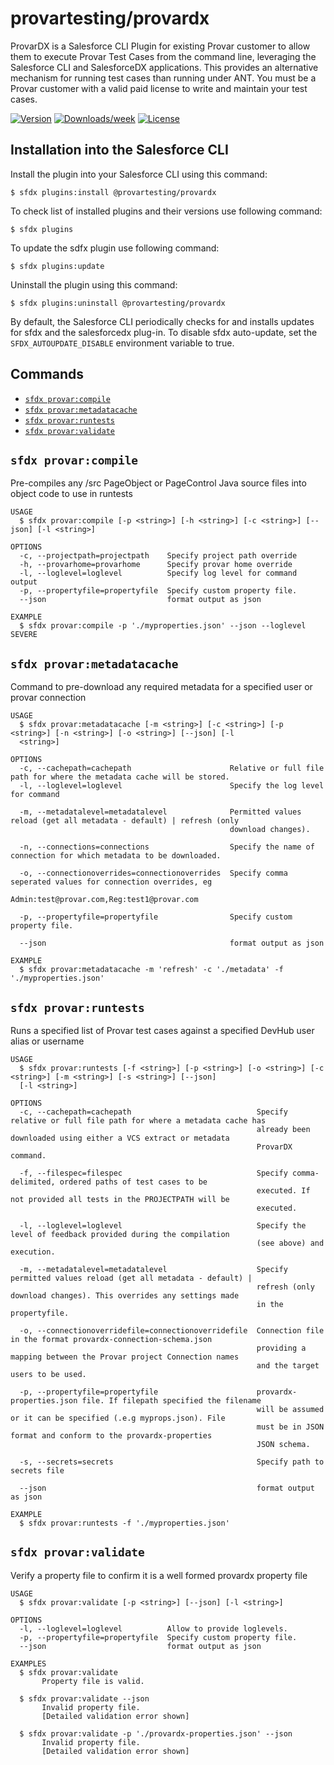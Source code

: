 # provartesting/provardx

ProvarDX is a Salesforce CLI Plugin for existing Provar customer to allow them to execute Provar Test Cases from the command line, leveraging the Salesforce CLI and SalesforceDX applications. This provides an alternative mechanism for running test cases than running under ANT.
You must be a Provar customer with a valid paid license to write and maintain your test cases.

[![Version](https://img.shields.io/npm/v/@provartesting/provardx.svg)](https://npmjs.org/package/@provartesting/provardx)
[![Downloads/week](https://img.shields.io/npm/dw/@provartesting/provardx.svg)](https://npmjs.org/package/@provartesting/provardx)
[![License](https://img.shields.io/npm/l/@provartesting/provardx.svg)](https://github.com/ProvarTesting/provardx/provardx/blob/master/package.json)

## Installation into the Salesforce CLI

Install the plugin into your Salesforce CLI using this command:

```sh-session
$ sfdx plugins:install @provartesting/provardx
```

To check list of installed plugins and their versions use following command:

```sh-session
$ sfdx plugins
```

To update the sdfx plugin use following command:

```sh-session
$ sfdx plugins:update
```

Uninstall the plugin using this command:

```sh-session
$ sfdx plugins:uninstall @provartesting/provardx
```

By default, the Salesforce CLI periodically checks for and installs updates for sfdx and the salesforcedx plug-in. To disable sfdx auto-update, set the `SFDX_AUTOUPDATE_DISABLE` environment variable to true.

<!-- install -->

## Commands

* [`sfdx provar:compile`](#sfdx-provarcompile)
* [`sfdx provar:metadatacache`](#sfdx-provarmetadatacache)
* [`sfdx provar:runtests`](#sfdx-provarruntests)
* [`sfdx provar:validate`](#sfdx-provarvalidate)

## `sfdx provar:compile`

Pre-compiles any /src PageObject or PageControl Java source files into object code to use in runtests

```
USAGE
  $ sfdx provar:compile [-p <string>] [-h <string>] [-c <string>] [--json] [-l <string>]

OPTIONS
  -c, --projectpath=projectpath    Specify project path override
  -h, --provarhome=provarhome      Specify provar home override
  -l, --loglevel=loglevel          Specify log level for command output
  -p, --propertyfile=propertyfile  Specify custom property file.
  --json                           format output as json

EXAMPLE
  $ sfdx provar:compile -p './myproperties.json' --json --loglevel SEVERE
```

## `sfdx provar:metadatacache`

Command to pre-download any required metadata for a specified user or provar connection

```
USAGE
  $ sfdx provar:metadatacache [-m <string>] [-c <string>] [-p <string>] [-n <string>] [-o <string>] [--json] [-l 
  <string>]

OPTIONS
  -c, --cachepath=cachepath                      Relative or full file path for where the metadata cache will be stored.
  -l, --loglevel=loglevel                        Specify the log level for command

  -m, --metadatalevel=metadatalevel              Permitted values reload (get all metadata - default) | refresh (only
                                                 download changes).

  -n, --connections=connections                  Specify the name of connection for which metadata to be downloaded.

  -o, --connectionoverrides=connectionoverrides  Specify comma seperated values for connection overrides, eg
                                                 Admin:test@provar.com,Reg:test1@provar.com

  -p, --propertyfile=propertyfile                Specify custom property file.

  --json                                         format output as json

EXAMPLE
  $ sfdx provar:metadatacache -m 'refresh' -c './metadata' -f './myproperties.json'
```

## `sfdx provar:runtests`

Runs a specified list of Provar test cases against a specified DevHub user alias or username

```
USAGE
  $ sfdx provar:runtests [-f <string>] [-p <string>] [-o <string>] [-c <string>] [-m <string>] [-s <string>] [--json] 
  [-l <string>]

OPTIONS
  -c, --cachepath=cachepath                            Specify relative or full file path for where a metadata cache has
                                                       already been downloaded using either a VCS extract or metadata
                                                       ProvarDX command.

  -f, --filespec=filespec                              Specify comma-delimited, ordered paths of test cases to be
                                                       executed. If not provided all tests in the PROJECTPATH will be
                                                       executed.

  -l, --loglevel=loglevel                              Specify the level of feedback provided during the compilation
                                                       (see above) and execution.

  -m, --metadatalevel=metadatalevel                    Specify permitted values reload (get all metadata - default) |
                                                       refresh (only download changes). This overrides any settings made
                                                       in the propertyfile.

  -o, --connectionoverridefile=connectionoverridefile  Connection file in the format provardx-connection-schema.json
                                                       providing a mapping between the Provar project Connection names
                                                       and the target users to be used.

  -p, --propertyfile=propertyfile                      provardx-properties.json file. If filepath specified the filename
                                                       will be assumed or it can be specified (.e.g myprops.json). File
                                                       must be in JSON format and conform to the provardx-properties
                                                       JSON schema.

  -s, --secrets=secrets                                Specify path to secrets file

  --json                                               format output as json

EXAMPLE
  $ sfdx provar:runtests -f './myproperties.json'
```

## `sfdx provar:validate`

Verify a property file to confirm it is a well formed provardx property file

```
USAGE
  $ sfdx provar:validate [-p <string>] [--json] [-l <string>]

OPTIONS
  -l, --loglevel=loglevel          Allow to provide loglevels.
  -p, --propertyfile=propertyfile  Specify custom property file.
  --json                           format output as json

EXAMPLES
  $ sfdx provar:validate
       Property file is valid.
    
  $ sfdx provar:validate --json
       Invalid property file.
       [Detailed validation error shown]
    
  $ sfdx provar:validate -p './provardx-properties.json' --json
       Invalid property file.
       [Detailed validation error shown]
```
